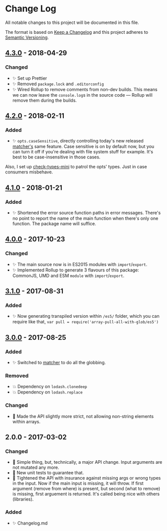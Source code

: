 # Change Log

All notable changes to this project will be documented in this file.

The format is based on [Keep a Changelog](http://keepachangelog.com/)
and this project adheres to [Semantic Versioning](http://semver.org/).

## [4.3.0] - 2018-04-29

### Changed

* ✨ Set up Prettier
* ✨ Removed `package.lock` and `.editorconfig`
* ✨ Wired Rollup to remove comments from non-dev builds. This means we can now leave the `console.log`s in the source code — Rollup will remove them during the builds.

## [4.2.0] - 2018-02-11

### Added

* ✨ `opts.caseSensitive`, directly controlling today's new released [matcher's](https://www.npmjs.com/package/matcher) same feature. Case sensitive is on by default now, but you can turn it off if you're dealing with file system stuff for example. It's best to be case-insensitive in those cases.

Also, I set up [check-types-mini](https://github.com/codsen/check-types-mini) to patrol the opts' types. Just in case consumers misbehave.

## [4.1.0] - 2018-01-21

### Added

* ✨ Shortened the error source function paths in error messages. There's no point to report the name of the main function when there's only one function. The package name will suffice.

## [4.0.0] - 2017-10-23

### Changed

* ✨ The main source now is in ES2015 modules with `import`/`export`.
* ✨ Implemented Rollup to generate 3 flavours of this package: CommonJS, UMD and ESM `module` with `import`/`export`.

## [3.1.0] - 2017-08-31

### Added

* ✨ Now generating transpiled version within `/es5/` folder, which you can require like that, `var pull = require('array-pull-all-with-glob/es5')`

## [3.0.0] - 2017-08-25

### Added

* ✨ Switched to [matcher](https://github.com/sindresorhus/matcher/) to do all the globbing.

### Removed

* 💥 Dependency on `lodash.clonedeep`
* 💥 Dependency on `lodash.replace`

### Changed

* 🔧 Made the API slightly more strict, not allowing non-string elements within arrays.

## 2.0.0 - 2017-03-02

### Changed

* 🔧 Simple thing, but, technically, a major API change. Input arguments are not mutated any more.
* 🔧 New unit tests to guarantee that.
* 🔧 Tightened the API with insurance against missing args or wrong types in the input. Now if the main input is missing, it will throw. If first argument (remove from where) is present, but second (what to remove) is missing, first arguement is returned. It's called being nice with others (libraries).

### Added

* ✨ Changelog.md

[2.0.0]: https://github.com/codsen/array-pull-all-with-glob/compare/v1.4.1...v2.0.0
[3.0.0]: https://github.com/codsen/array-pull-all-with-glob/compare/v2.0.0...v3.0.0
[3.1.0]: https://github.com/codsen/array-pull-all-with-glob/compare/v3.0.0...v3.1.0
[4.0.0]: https://github.com/codsen/array-pull-all-with-glob/compare/v3.1.0...v4.0.0
[4.1.0]: https://github.com/codsen/array-pull-all-with-glob/compare/v4.0.0...v4.1.0
[4.2.0]: https://github.com/codsen/array-pull-all-with-glob/compare/v4.1.0...v4.2.0
[4.3.0]: https://github.com/codsen/array-pull-all-with-glob/compare/v4.2.0...v4.3.0
